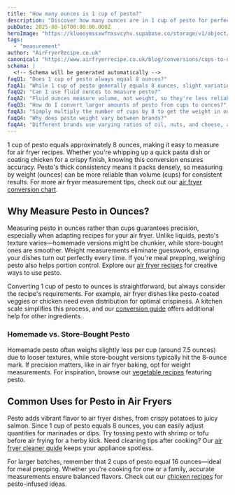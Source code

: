 ```yaml
---
title: "How many ounces is 1 cup of pesto?"
description: "Discover how many ounces are in 1 cup of pesto for perfect air fryer recipes. Get accurate conversions and cooking tips here!"
pubDate: 2025-08-16T00:00:00.000Z
heroImage: "https://klueoymssxwfnxsvcyhv.supabase.co/storage/v1/object/public/Shmucket/how-many-ounces-is-1-cup-of-pesto.webp"
tags:
  - "measurement"
author: "AirFryerRecipe.co.uk"
canonical: "https://www.airfryerrecipe.co.uk/blog/conversions/cups-to-ounces/how-many-ounces-is-1-cup-of-pesto"
schema: |
  <!-- Schema will be generated automatically -->
faqQ1: "Does 1 cup of pesto always equal 8 ounces?"
faqA1: "While 1 cup of pesto generally equals 8 ounces, slight variations exist. Store-bought pesto is denser, so it's closer to 8 ounces, whereas homemade pesto may weigh around 7.5 ounces per cup due to chunkier textures. For air fryer recipes, using a scale ensures accuracy."
faqQ2: "Can I use fluid ounces to measure pesto?"
faqA2: "Fluid ounces measure volume, not weight, so they're less reliable for thick ingredients like pesto. Always use weight ounces (oz) for precise air fryer cooking. A kitchen scale is the best tool for consistent results."
faqQ3: "How do I convert larger amounts of pesto from cups to ounces?"
faqA3: "Simply multiply the number of cups by 8 to get the weight in ounces. For example, 2 cups of pesto equal 16 ounces, and 0.5 cups equal 4 ounces. This scaling works perfectly for batch cooking in your air fryer."
faqQ4: "Why does pesto weight vary between brands?"
faqA4: "Different brands use varying ratios of oil, nuts, and cheese, affecting density. Oil-heavy pesto weighs more per cup, while nut-heavy versions are lighter. Always check labels or weigh it yourself for air fryer recipes requiring precision."
---
```

<p>1 cup of pesto equals approximately 8 ounces, making it easy to measure for air fryer recipes. Whether you're whipping up a quick pasta dish or coating chicken for a crispy finish, knowing this conversion ensures accuracy. Pesto's thick consistency means it packs densely, so measuring by weight (ounces) can be more reliable than volume (cups) for consistent results. For more air fryer measurement tips, check out our <a href=https://www.airfryerrecipe.co.uk/air-fryer-conversion-chart>air fryer conversion chart</a>.</p>  

<h2>Why Measure Pesto in Ounces?</h2>  
<p>Measuring pesto in ounces rather than cups guarantees precision, especially when adapting recipes for your air fryer. Unlike liquids, pesto's texture varies—homemade versions might be chunkier, while store-bought ones are smoother. Weight measurements eliminate guesswork, ensuring your dishes turn out perfectly every time. If you're meal prepping, weighing pesto also helps portion control. Explore our <a href=https://www.airfryerrecipe.co.uk/recipes>air fryer recipes</a> for creative ways to use pesto.</p>  

<p>Converting 1 cup of pesto to ounces is straightforward, but always consider the recipe's requirements. For example, air fryer dishes like pesto-coated veggies or chicken need even distribution for optimal crispiness. A kitchen scale simplifies this process, and our <a href=https://www.airfryerrecipe.co.uk/air-fryer-conversion-chart>conversion guide</a> offers additional help for other ingredients.</p>  

<h3>Homemade vs. Store-Bought Pesto</h3>  
<p>Homemade pesto often weighs slightly less per cup (around 7.5 ounces) due to looser textures, while store-bought versions typically hit the 8-ounce mark. If precision matters, like in air fryer baking, opt for weight measurements. For inspiration, browse our <a href=https://www.airfryerrecipe.co.uk/recipe-category/vegetables>vegetable recipes</a> featuring pesto.</p>  

<h2>Common Uses for Pesto in Air Fryers</h2>  
<p>Pesto adds vibrant flavor to air fryer dishes, from crispy potatoes to juicy salmon. Since 1 cup of pesto equals 8 ounces, you can easily adjust quantities for marinades or dips. Try tossing pesto with shrimp or tofu before air frying for a herby kick. Need cleaning tips after cooking? Our <a href=https://www.airfryerrecipe.co.uk/air-fryer-cleaner>air fryer cleaner guide</a> keeps your appliance spotless.</p>  

<p>For larger batches, remember that 2 cups of pesto equal 16 ounces—ideal for meal prepping. Whether you're cooking for one or a family, accurate measurements ensure balanced flavors. Check out our <a href=https://www.airfryerrecipe.co.uk/recipe-category/chicken>chicken recipes</a> for pesto-infused ideas.</p>
